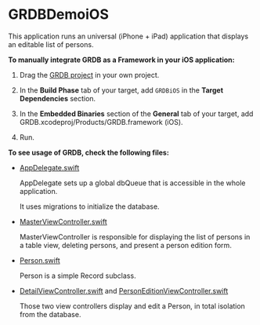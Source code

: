 GRDBDemoiOS
===========

This application runs an universal (iPhone + iPad) application that displays an editable list of persons.

**To manually integrate GRDB as a Framework in your iOS application:**

1. Drag the [GRDB project](../../GRDB.xcodeproj) in your own project.

2. In the **Build Phase** tab of your target, add `GRDBiOS` in the **Target Dependencies** section.

3. In the **Embedded Binaries** section of the **General** tab of your target, add GRDB.xcodeproj/Products/GRDB.framework (iOS).

4. Run.


**To see usage of GRDB, check the following files:**

- [AppDelegate.swift](GRDBDemoiOS/AppDelegate.swift)

    AppDelegate sets up a global dbQueue that is accessible in the whole application.
    
    It uses migrations to initialize the database.

- [MasterViewController.swift](GRDBDemoiOS/MasterViewController.swift)
    
    MasterViewController is responsible for displaying the list of persons in a table view, deleting persons, and present a person edition form.

- [Person.swift](GRDBDemoiOS/Person.swift)
    
    Person is a simple Record subclass.

- [DetailViewController.swift](GRDBDemoiOS/DetailViewController.swift) and [PersonEditionViewController.swift](GRDBDemoiOS/PersonEditionViewController.swift)
    
    Those two view controllers display and edit a Person, in total isolation from the database.
